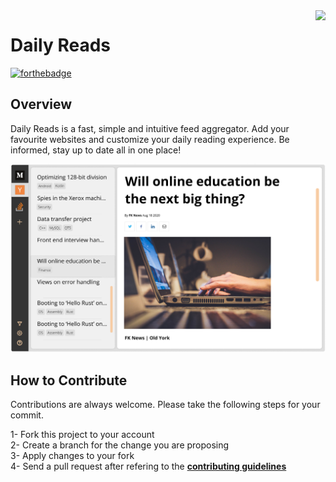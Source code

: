 <img src="/.github/blob/master/badge.png" align="right"/>

#  Daily Reads
[![forthebadge](https://forthebadge.com/images/badges/made-with-swift.svg)](https://forthebadge.com)

## Overview
Daily Reads is a fast, simple and intuitive feed aggregator. Add your favourite websites and customize your daily reading experience. Be informed, stay up to date all in one place!

![Screenshot](Daily%20Reads/Preview%20Content/Preview%20Assets.xcassets/screenshot.imageset/Daily%20Reads.png)

## How to Contribute
Contributions are always welcome. Please take the following steps for your commit.

1- Fork this project to your account <br>
2- Create a branch for the change you are proposing <br>
3- Apply changes to your fork <br>
4- Send a pull request after refering to the **[contributing guidelines](https://github.com/caalar/.github/blob/master/CONTRIBUTING.md)** <br>

